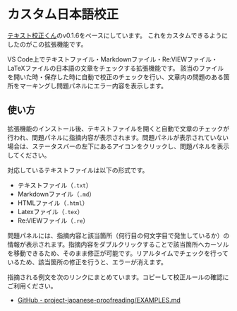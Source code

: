 # カスタム日本語校正

[テキスト校正くん](https://github.com/ics-creative/project-japanese-proofreading)のv0.1.6をベースにしています。
これをカスタムできるようにしたのがこの拡張機能です。

VS Code上でテキストファイル・Markdownファイル・Re:VIEWファイル・LaTeXファイルの日本語の文章をチェックする拡張機能です。
該当のファイルを開いた時・保存した時に自動で校正のチェックを行い、文章内の問題のある箇所をマーキングし問題パネルにエラー内容を表示します。

## 使い方

拡張機能のインストール後、テキストファイルを開くと自動で文章のチェックが行われ、問題パネルに指摘内容が表示されます。問題パネルが表示されていない場合は、ステータスバーの左下にあるアイコンをクリックし、問題パネルを表示してください。

対応しているテキストファイルは以下の形式です。

- テキストファイル（`.txt`）
- Markdownファイル（`.md`）
- HTMLファイル（`.html`）
- Latexファイル（`.tex`）
- Re:VIEWファイル（`.re`）

問題パネルには、指摘内容と該当箇所（何行目の何文字目で発生しているか）の情報が表示されます。指摘内容をダブルクリックすることで該当箇所へカーソルを移動できるため、そのまま修正が可能です。リアルタイムでチェックを行っているため、該当箇所の修正を行うと、エラーが消えます。

指摘される例文を次のリンクにまとめています。コピーして校正ルールの確認にご利用ください。

* [GitHub - project-japanese-proofreading/EXAMPLES.md](https://github.com/ics-creative/project-japanese-proofreading/blob/master/EXAMPLES.md?plain=1)
